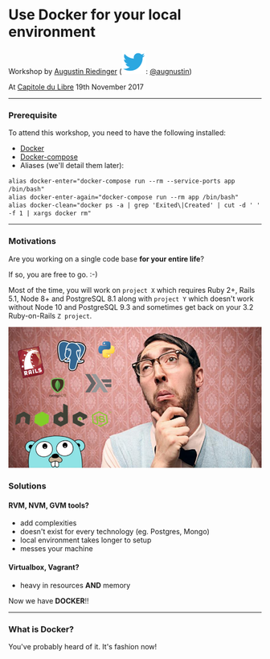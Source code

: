 # Use Docker for your local environment

Workshop by [Augustin Riedinger](https://augustin-riedinger.fr)
(![Twitter](images/twitter.png): [@augnustin](https://twitter.com/Augnustin))

At [Capitole du Libre](https://2017.capitoledulibre.org) 19th November 2017

---

### Prerequisite

To attend this workshop, you need to have the following installed:

- [Docker](https://docs.docker.com/engine/installation/)
- [Docker-compose](https://github.com/docker/compose/releases)
- Aliases (we'll detail them later):

```
alias docker-enter="docker-compose run --rm --service-ports app /bin/bash"
alias docker-enter-again="docker-compose run --rm app /bin/bash"
alias docker-clean="docker ps -a | grep 'Exited\|Created' | cut -d ' ' -f 1 | xargs docker rm"
```

---

### Motivations

Are you working on a single code base **for your entire life**?

If so, you are free to go. :-)

Most of the time, you will work on `project X` which requires Ruby 2+, Rails 5.1, Node 8+ and PostgreSQL 8.1 along with `project Y` which doesn't work without Node 10 and PostgreSQL 9.3 and sometimes get back on your 3.2 Ruby-on-Rails `Z project`.

![Technology dependencies struggle](images/confused.jpg)

### Solutions

#### RVM, NVM, GVM tools?

- add complexities
- doesn't exist for every technology (eg. Postgres, Mongo)
- local environment takes longer to setup
- messes your machine

#### Virtualbox, Vagrant?

- heavy in resources **AND** memory

Now we have **DOCKER**!!

---

### What is Docker?

You've probably heard of it. It's fashion now!

